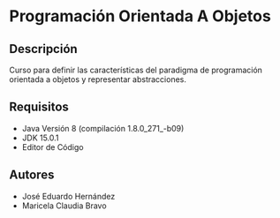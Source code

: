# Programación Orientada A Objetos

## Descripción

Curso para definir las características del paradigma de programación orientada a objetos y representar abstracciones.

## Requisitos
- Java Versión 8 (compilación 1.8.0_271_-b09)
- JDK 15.0.1
- Editor de Código

## Autores
- José Eduardo Hernández
- Maricela Claudia Bravo

